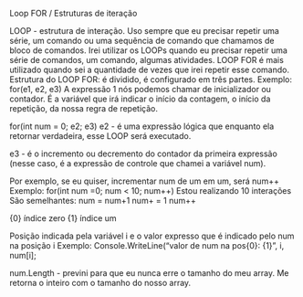 Loop FOR / Estruturas de iteração
  

LOOP - estrutura de interação. Uso sempre que eu precisar repetir uma série, um comando ou uma sequência de comando que chamamos de bloco de comandos. 
Irei utilizar os LOOPs quando eu precisar repetir uma série de comandos, um comando, algumas atividades. 
LOOP FOR é mais utilizado quando sei a quantidade de vezes que irei repetir esse comando.
Estrutura do LOOP FOR: é dividido, é configurado em três partes.
Exemplo: for(e1, e2, e3)
A expressão 1 nós podemos chamar de inicializador ou contador. É a variável que irá indicar o início da contagem, o início da repetição, da nossa regra de repetição.

for(int num = 0; e2; e3)
e2 - é uma expressão lógica que enquanto ela retornar verdadeira, esse LOOP será executado.

e3 - é o incremento ou decremento do contador da primeira expressão (nesse caso, é a expressão de controle que chamei a variável num). 

Por exemplo, se eu quiser, incrementar num de um em um, será num++
Exemplo: 
for(int num =0; num < 10; num++)   Estou realizando 10 interações
São semelhantes:
num = num+1
num+ = 1
num++

{0} índice zero
{1} índice um

Posição indicada pela variável i e o valor expresso que é indicado pelo num na posição i
Exemplo: Console.WriteLine(“valor de num na pos{0}: {1}”, i, num[i];

num.Length - previni para que eu nunca erre o tamanho do meu array. Me retorna o inteiro com o tamanho do nosso array. 

